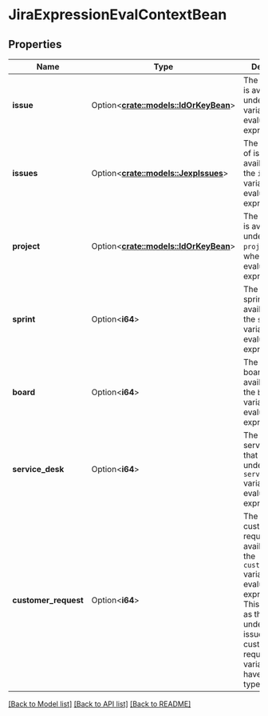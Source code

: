 # JiraExpressionEvalContextBean

## Properties

Name | Type | Description | Notes
------------ | ------------- | ------------- | -------------
**issue** | Option<[**crate::models::IdOrKeyBean**](IdOrKeyBean.md)> | The issue that is available under the `issue` variable when evaluating the expression. | [optional]
**issues** | Option<[**crate::models::JexpIssues**](JexpIssues.md)> | The collection of issues that is available under the `issues` variable when evaluating the expression. | [optional]
**project** | Option<[**crate::models::IdOrKeyBean**](IdOrKeyBean.md)> | The project that is available under the `project` variable when evaluating the expression. | [optional]
**sprint** | Option<**i64**> | The ID of the sprint that is available under the `sprint` variable when evaluating the expression. | [optional]
**board** | Option<**i64**> | The ID of the board that is available under the `board` variable when evaluating the expression. | [optional]
**service_desk** | Option<**i64**> | The ID of the service desk that is available under the `serviceDesk` variable when evaluating the expression. | [optional]
**customer_request** | Option<**i64**> | The ID of the customer request that is available under the `customerRequest` variable when evaluating the expression. This is the same as the ID of the underlying Jira issue, but the customer request context variable will have a different type. | [optional]

[[Back to Model list]](../README.md#documentation-for-models) [[Back to API list]](../README.md#documentation-for-api-endpoints) [[Back to README]](../README.md)


